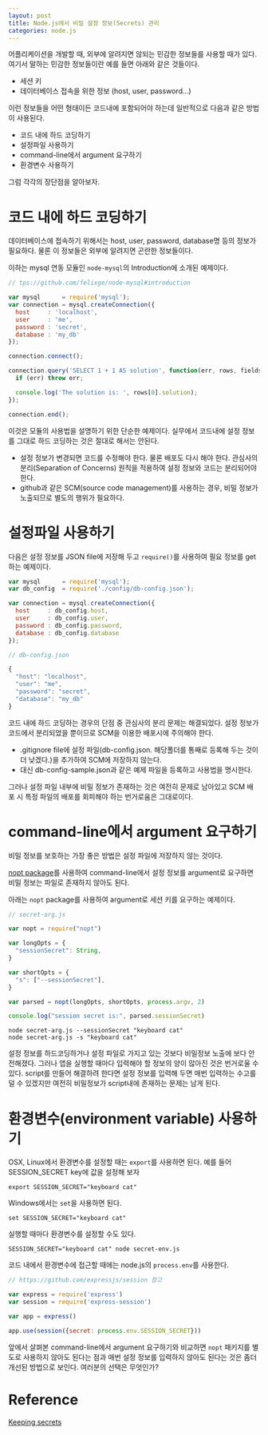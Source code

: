 ```yaml
---
layout: post
title: Node.js에서 비밀 설정 정보(Secrets) 관리
categories: node.js
---
```


어플리케이션을 개발할 때, 외부에 알려지면 않되는 민감한 정보들를 사용할 때가 있다.  
여기서 말하는 민감한 정보들이란 예를 들면 아래와 같은 것들이다.

- 세션 키
- 데이터베이스 접속을 위한 정보 (host, user, password...)

이런 정보들을 어떤 형태이든 코드내에 포함되어야 하는데 일반적으로 다음과 같은 방법이 사용된다.

- 코드 내에 하드 코딩하기
- 설정파일 사용하기
- command-line에서 argument 요구하기
- 환경변수 사용하기

그럼 각각의 장단점을 알아보자.

# 코드 내에 하드 코딩하기

데이터베이스에 접속하기 위해서는 host, user, password, database명 등의 정보가 필요하다. 물론 이 정보들은 외부에 알려지면 곤란한 정보들이다.

이하는 mysql 연동 모듈인 `node-mysql`의 Introduction에 소개된 예제이다.

```javascript
// tps://github.com/felixge/node-mysql#introduction

var mysql      = require('mysql');
var connection = mysql.createConnection({
  host     : 'localhost',
  user     : 'me',
  password : 'secret',
  database : 'my_db'
});

connection.connect();

connection.query('SELECT 1 + 1 AS solution', function(err, rows, fields) {
  if (err) throw err;

  console.log('The solution is: ', rows[0].solution);
});

connection.end();
```

이것은 모듈의 사용법을 설명하기 위한 단순한 예제이다. 실무에서 코드내에 설정 정보를 그대로 하드 코딩하는 것은 절대로 해서는 안된다.

- 설정 정보가 변경되면 코드를 수정해야 한다. 물론 배포도 다시 해야 한다. 관심사의 분리(Separation of Concerns) 원칙을 적용하여 설정 정보와 코드는 분리되어야 한다.  
- github과 같은 SCM(source code management)를 사용하는 경우, 비밀 정보가 노출되므로 별도의 행위가 필요하다.

# 설정파일 사용하기

다음은 설정 정보를 JSON file에 저장해 두고 `require()`를 사용하여 필요 정보를 get하는 예제이다.

```javascript
var mysql      = require('mysql');
var db_config  = require('./config/db-config.json');

var connection = mysql.createConnection({
  host     : db_config.host,
  user     : db_config.user,
  password : db_config.password,
  database : db_config.database
});
```

```javascript
// db-config.json

{
  "host": "localhost",
  "user": "me",
  "password": "secret",
  "database": "my_db"
}
```

코드 내에 하드 코딩하는 경우의 단점 중 관심사의 분리 문제는 해결되었다. 설정 정보가 코드에서 분리되었을 뿐이므로 SCM을 이용한 배포시에 주의해야 한다.

- .gitignore file에 설정 파일(db-config.json. 해당폴더를 통째로 등록해 두는 것이 더 낮겠다.)을 추가하여 SCM에 저장하지 않는다.  
- 대신 db-config-sample.json과 같은 예제 파일을 등록하고 사용법을 명시한다.

그러나 설정 파일 내부에 비밀 정보가 존재하는 것은 여전히 문제로 남아있고 SCM 배포 시 특정 파일의 배포를 회피해야 하는 번거로움은 그대로이다.

# command-line에서 argument 요구하기

비밀 정보를 보호하는 가장 좋은 방법은 설정 파일에 저장하지 않는 것이다.

[nopt package](https://www.npmjs.com/package/nopt)를 사용하여 command-line에서 설정 정보를 argument로 요구하면 비밀 정보는 파일로 존재하지 않아도 된다.

아래는 `nopt` package를 사용하여 argument로 세션 키를 요구하는 예제이다.

```javascript
// secret-arg.js

var nopt = require("nopt")

var longOpts = {
  "sessionSecret": String,
}

var shortOpts = {
  "s": ["--sessionSecret"],
}

var parsed = nopt(longOpts, shortOpts, process.argv, 2)

console.log("session secret is:", parsed.sessionSecret)
```

```
node secret-arg.js --sessionSecret "keyboard cat"
node secret-arg.js -s "keyboard cat"
```

설정 정보를 하드코딩하거나 설정 파일로 가지고 있는 것보다 비밀정보 노출에 보다 안전해졌다. 그러나 앱을 실행할 때마다 입력해야 할 정보의 양이 많아진 것은 번거로울 수 있다. script를 만들어 해결하려 한다면 설정 정보를 입력해 두면 매번 입력하는 수고를 덜 수 있겠지만 여전히 비밀정보가 script내에 존재하는 문제는 남게 된다.

# 환경변수(environment variable) 사용하기

OSX, Linux에서 환경변수를 설정할 때는 `export`를 사용하면 된다. 예를 들어 SESSION_SECRET key에 값을 설정해 보자

```
export SESSION_SECRET="keyboard cat"
```

Windows에서는 `set`을 사용하면 된다.

```
set SESSION_SECRET="keyboard cat"
```

실행할 때마다 환경변수를 설정할 수도 있다.

```
SESSION_SECRET="keyboard cat" node secret-env.js
```

코드 내에서 환경변수에 접근할 때에는 node.js의 `process.env`를 사용한다.

```javascript
// https://github.com/expressjs/session 참고

var express = require('express')
var session = require('express-session')

var app = express()

app.use(session({secret: process.env.SESSION_SECRET}))
```

앞에서 살펴본 command-line에서 argument 요구하기와 비교하면 `nopt` 패키지를 별도로 사용하지 않아도 된다는 점과 매번 설정 정보를 입력하지 않아도 된다는 것은 좀더 개선된 방법으로 보인다. 여러분의 선택은 무엇인가?


# Reference

[Keeping secrets](https://developer.ibm.com/bluemix/2014/10/14/keeping-secrets-cloud-application-access-credentials-private-data/)
